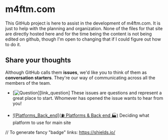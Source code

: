 # m4ftm.com

This GitHub project is here to assist in the development of m4ftm.com. It is just to help with the planning and organization. None of the files for that site are directly hosted here and for the time being the content is not being edited on github, though I'm open to changing that if I could figure out how to do it. 

## Share your thoughts

Although GitHub calls them **issues**, we'd like you to think of them as **conversation starters**. They're our way of communicating across all the members of the team.

* [![Question](https://img.shields.io/badge/-question-cc317c.svg)][link_question] These issues are questions and represent a great place to start. Whomever has opened the issue wants to hear from you!


* [![Platforms_Back_end](⛽ Platforms & Back end 🏭)][link_Platforms_Back_end] Deciding what platform to use for main site
    


// To generate fancy "badge" links: https://shields.io/

[link_Platforms_Back_end]: https://github.com/ItsExtra/m4ftm/issues?utf8=%E2%9C%93&q=label%3A%22%E2%9B%BD+Platforms+%26+Back+end+%F0%9F%8F%AD%22+

[link_writing-needed]: https://github.com/ItsExtra/m4ftm/labels/%F0%9F%92%BB%20Writing%20needed%20%F0%9F%93%91


[link_research]: https://github.com/ItsExtra/m4ftm/labels/%F0%9F%94%8E%20Research%20%F0%9F%93%9A


[link_planning]: https://github.com/ItsExtra/m4ftm/labels/%F0%9F%9A%8FPlanning%20%F0%9F%9A%A7


[link_]: URL


[link_]: URL











